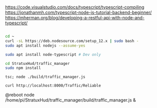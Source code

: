 https://code.visualstudio.com/docs/typescript/typescript-compiling
https://jonathanmh.com/typescript-node-js-tutorial-backend-beginner/
https://mherman.org/blog/developing-a-restful-api-with-node-and-typescript/

``` bash

cd ~
curl -sL https://deb.nodesource.com/setup_12.x | sudo bash -
sudo apt install nodejs --assume-yes

sudo apt install node-typescript # Dev only

cd StratuxHud/traffic_manager
sudo npm install
```

```
tsc; node ./build/traffic_manager.js
```

```
curl http://localhost:8000/Traffic/Reliable
```

@reboot node /home/pi/StratuxHud/traffic_manager/build/traffic_manager.js &